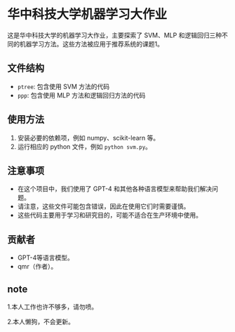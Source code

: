 # 华中科技大学机器学习大作业

这是华中科技大学的机器学习大作业，主要探索了 SVM、MLP 和逻辑回归三种不同的机器学习方法。这些方法被应用于推荐系统的课题1。

## 文件结构

- `ptree`: 包含使用 SVM 方法的代码
- `ppp`: 包含使用 MLP 方法和逻辑回归方法的代码

## 使用方法

1. 安装必要的依赖项，例如 numpy、scikit-learn 等。
2. 运行相应的 python 文件，例如 `python svm.py`。

## 注意事项

- 在这个项目中，我们使用了 GPT-4 和其他各种语言模型来帮助我们解决问题。
- 请注意，这些文件可能包含错误，因此在使用它们时需要谨慎。
- 这些代码主要用于学习和研究目的，可能不适合在生产环境中使用。

## 贡献者

- GPT-4等语言模型。
- qmr（作者）。

## note

1.本人工作也许不够多，请勿喷。

2.本人懒狗，不会更新。
